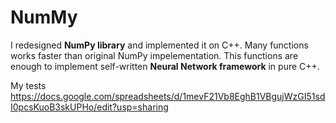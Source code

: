 # NumMy

I redesigned **NumPy library** and implemented it on C++. Many functions works faster than original NumPy impelementation.
This functions are enough to implement self-written **Neural Network framework** in pure C++.

My tests https://docs.google.com/spreadsheets/d/1mevF21Vb8EghB1VBgujWzGI51sdI0pcsKuoB3skUPHo/edit?usp=sharing
